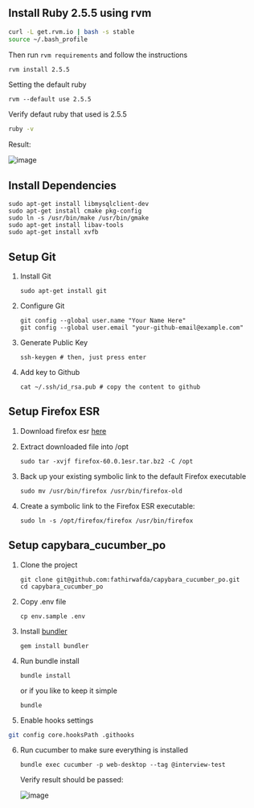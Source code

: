 ## Install Ruby 2.5.5 using rvm

   ```bash
   curl -L get.rvm.io | bash -s stable
   source ~/.bash_profile
   ```
   Then run `rvm requirements` and follow the instructions

   ```bash
   rvm install 2.5.5
   ```
   Setting the default ruby

   `rvm --default use 2.5.5`

   Verify defaut ruby that used is 2.5.5
   ```bash
   ruby -v
   ```
   Result:

   ![image](https://user-images.githubusercontent.com/19463315/40603150-4e2675f8-6285-11e8-9e2c-fc2a8d8a5fbc.png)


## Install Dependencies
   ```
   sudo apt-get install libmysqlclient-dev
   sudo apt-get install cmake pkg-config
   sudo ln -s /usr/bin/make /usr/bin/gmake
   sudo apt-get install libav-tools
   sudo apt-get install xvfb
   ```

## Setup Git
1. Install Git
   ```
   sudo apt-get install git
   ```
2. Configure Git
   ```
   git config --global user.name "Your Name Here"
   git config --global user.email "your-github-email@example.com"
   ```
3. Generate Public Key
   ```
   ssh-keygen # then, just press enter
   ```
4. Add key to Github
   ```
   cat ~/.ssh/id_rsa.pub # copy the content to github
   ```

## Setup Firefox ESR

1. Download firefox esr [here](https://download.mozilla.org/?product=firefox-60.0.1esr-SSL&os=linux64&lang=en-US)

2. Extract downloaded file into /opt
   ```
   sudo tar -xvjf firefox-60.0.1esr.tar.bz2 -C /opt
   ```
3. Back up your existing symbolic link to the default Firefox executable
   ```
   sudo mv /usr/bin/firefox /usr/bin/firefox-old
   ```
4. Create a symbolic link to the Firefox ESR executable:
   ```
   sudo ln -s /opt/firefox/firefox /usr/bin/firefox
   ```

## Setup capybara_cucumber_po
1. Clone the project
   ```
   git clone git@github.com:fathirwafda/capybara_cucumber_po.git
   cd capybara_cucumber_po
   ```
2. Copy .env file
   ```
   cp env.sample .env
   ```
3. Install [bundler](http://bundler.io/)
   ```
   gem install bundler
   ```
4. Run bundle install
   ```
   bundle install
   ```
   or if you like to keep it simple
   ```
   bundle
   ```
5. Enable hooks settings

  ```bash
  git config core.hooksPath .githooks
  ```

6. Run cucumber to make sure everything is installed
   ```
   bundle exec cucumber -p web-desktop --tag @interview-test
   ```
   Verify result should be passed:

   ![image](https://user-images.githubusercontent.com/19463315/39985255-3ea399a6-5788-11e8-9716-3f23529056b6.png)
